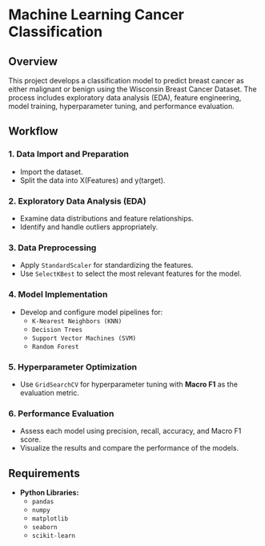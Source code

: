 # Machine Learning Cancer Classification

## Overview
This project develops a classification model to predict breast cancer as either malignant or benign using the Wisconsin Breast Cancer Dataset. 
The process includes exploratory data analysis (EDA), feature engineering, model training, hyperparameter tuning, and performance evaluation.

## Workflow

### 1. Data Import and Preparation
- Import the dataset.
- Split the data into X(Features) and y(target).

### 2. Exploratory Data Analysis (EDA)
- Examine data distributions and feature relationships.
- Identify and handle outliers appropriately.

### 3. Data Preprocessing
- Apply `StandardScaler` for standardizing the features.
- Use `SelectKBest` to select the most relevant features for the model.

### 4. Model Implementation
- Develop and configure model pipelines for:
  - `K-Nearest Neighbors (KNN)`
  - `Decision Trees`
  - `Support Vector Machines (SVM)`
  - `Random Forest`

### 5. Hyperparameter Optimization
- Use `GridSearchCV` for hyperparameter tuning with **Macro F1** as the evaluation metric.

### 6. Performance Evaluation
- Assess each model using precision, recall, accuracy, and Macro F1 score.
- Visualize the results and compare the performance of the models.

## Requirements

- **Python Libraries:**
  - `pandas`
  - `numpy`
  - `matplotlib`
  - `seaborn`
  - `scikit-learn`
  
